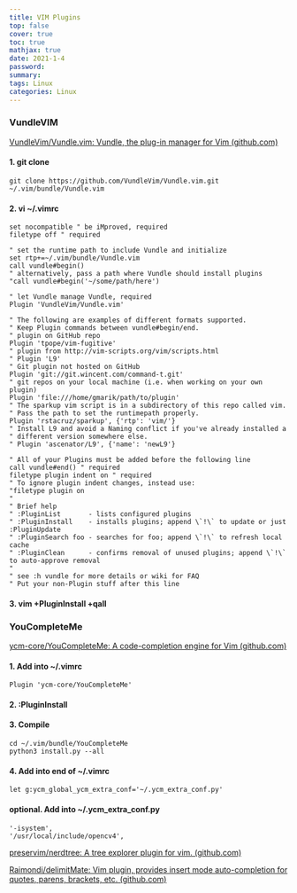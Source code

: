 ```yaml
---
title: VIM Plugins
top: false
cover: true
toc: true
mathjax: true
date: 2021-1-4
password:
summary:
tags: Linux
categories: Linux
---
```


### VundleVIM
[VundleVim/Vundle.vim: Vundle, the plug-in manager for Vim (github.com)](https://github.com/VundleVim/Vundle.vim)

#### 1. git clone
```
git clone https://github.com/VundleVim/Vundle.vim.git ~/.vim/bundle/Vundle.vim
```
#### 2. vi ~/.vimrc
```
set nocompatible " be iMproved, required
filetype off " required

" set the runtime path to include Vundle and initialize
set rtp+=~/.vim/bundle/Vundle.vim
call vundle#begin()
" alternatively, pass a path where Vundle should install plugins
"call vundle#begin('~/some/path/here')

" let Vundle manage Vundle, required
Plugin 'VundleVim/Vundle.vim'

" The following are examples of different formats supported.
" Keep Plugin commands between vundle#begin/end.
" plugin on GitHub repo
Plugin 'tpope/vim-fugitive'
" plugin from http://vim-scripts.org/vim/scripts.html
" Plugin 'L9'
" Git plugin not hosted on GitHub
Plugin 'git://git.wincent.com/command-t.git'
" git repos on your local machine (i.e. when working on your own plugin)
Plugin 'file:///home/gmarik/path/to/plugin'
" The sparkup vim script is in a subdirectory of this repo called vim.
" Pass the path to set the runtimepath properly.
Plugin 'rstacruz/sparkup', {'rtp': 'vim/'}
" Install L9 and avoid a Naming conflict if you've already installed a
" different version somewhere else.
" Plugin 'ascenator/L9', {'name': 'newL9'}

" All of your Plugins must be added before the following line
call vundle#end() " required
filetype plugin indent on " required
" To ignore plugin indent changes, instead use:
"filetype plugin on
"
" Brief help
" :PluginList       - lists configured plugins
" :PluginInstall    - installs plugins; append \`!\` to update or just :PluginUpdate
" :PluginSearch foo - searches for foo; append \`!\` to refresh local cache
" :PluginClean      - confirms removal of unused plugins; append \`!\` to auto-approve removal
"
" see :h vundle for more details or wiki for FAQ
" Put your non-Plugin stuff after this line
```
#### 3. vim +PluginInstall +qall

### YouCompleteMe
[ycm-core/YouCompleteMe: A code-completion engine for Vim (github.com)](https://github.com/ycm-core/YouCompleteMe)
#### 1. Add into ~/.vimrc
```
Plugin 'ycm-core/YouCompleteMe'
```
#### 2. :PluginInstall
#### 3. Compile
```
cd ~/.vim/bundle/YouCompleteMe
python3 install.py --all
```
#### 4. Add into end of ~/.vimrc 
```
let g:ycm_global_ycm_extra_conf='~/.ycm_extra_conf.py'
```
#### optional. Add into ~/.ycm_extra_conf.py
```
'-isystem',
'/usr/local/include/opencv4',
```

[preservim/nerdtree: A tree explorer plugin for vim. (github.com)](https://github.com/preservim/nerdtree)

[Raimondi/delimitMate: Vim plugin, provides insert mode auto-completion for quotes, parens, brackets, etc. (github.com)](https://github.com/Raimondi/delimitMate)

